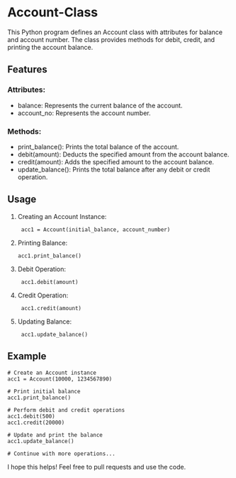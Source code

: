 # Account-Class
This Python program defines an Account class with attributes for balance and account number. The class provides methods for debit, credit, and printing the account balance.

## Features

### Attributes:
* balance: Represents the current balance of the account.
* account_no: Represents the account number.

### Methods:
* print_balance(): Prints the total balance of the account.
* debit(amount): Deducts the specified amount from the account balance.
* credit(amount): Adds the specified amount to the account balance.
* update_balance(): Prints the total balance after any debit or credit operation.

## Usage
1. Creating an Account Instance:

        acc1 = Account(initial_balance, account_number)

2. Printing Balance:

       acc1.print_balance()

3. Debit Operation:

        acc1.debit(amount)

4. Credit Operation:

        acc1.credit(amount)

5. Updating Balance:

        acc1.update_balance()


## Example

    # Create an Account instance
    acc1 = Account(10000, 1234567890)
    
    # Print initial balance
    acc1.print_balance()
    
    # Perform debit and credit operations
    acc1.debit(500)
    acc1.credit(20000)
    
    # Update and print the balance
    acc1.update_balance()
    
    # Continue with more operations...


I hope this helps! Feel free to pull requests and use the code. 
